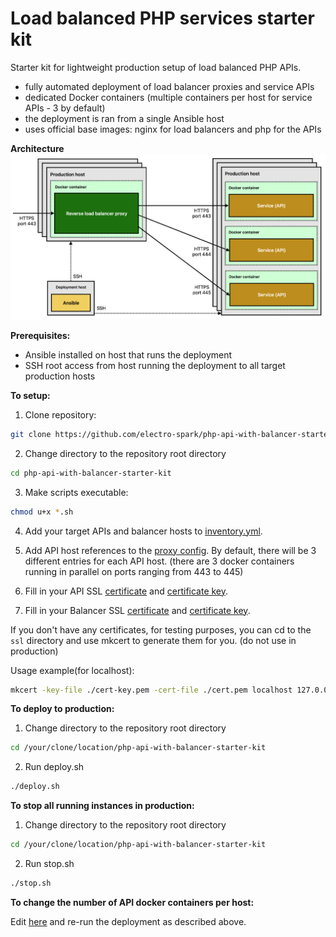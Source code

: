 # Load balanced PHP services starter kit
Starter kit for lightweight production setup of load balanced PHP APIs.
  - fully automated deployment of load balancer proxies and service APIs
  - dedicated Docker containers (multiple containers per host for service APIs - 3 by default)
  - the deployment is ran from a single Ansible host
  - uses official base images: nginx for load balancers and php for the APIs

__Architecture__
![Architecture](/architecture.png)

__Prerequisites:__
 - Ansible installed on host that runs the deployment
 - SSH root access from host running the deployment to all target production hosts

__To setup:__
1. Clone repository:
```bash
git clone https://github.com/electro-spark/php-api-with-balancer-starter-kit.git
```

2. Change directory to the repository root directory
```bash
cd php-api-with-balancer-starter-kit
```

3. Make scripts executable:
```bash
chmod u+x *.sh
```
   
4. Add your target APIs and balancer hosts to [inventory.yml](https://github.com/electro-spark/php-api-with-balancer-starter-kit/blob/main/inventories/inventory.yml).
   
5. Add API host references to the [proxy config](https://github.com/electro-spark/php-api-with-balancer-starter-kit/blob/4b29c3cc1cbb84477bb46fdc343871b45293527b/balancer/default.conf#L4).
   By default, there will be 3 different entries for each API host. (there are 3 docker containers running in parallel on ports ranging from 443 to 445)
   
6. Fill in your API SSL [certificate](https://github.com/electro-spark/php-api-with-balancer-starter-kit/blob/main/api/ssl/cert.pem) and [certificate key](https://github.com/electro-spark/php-api-with-balancer-starter-kit/blob/main/api/ssl/cert-key.pem).
   
7. Fill in your Balancer SSL [certificate](https://github.com/electro-spark/php-api-with-balancer-starter-kit/blob/main/balancer/ssl/cert.pem) and [certificate key](https://github.com/electro-spark/php-api-with-balancer-starter-kit/blob/main/balancer/ssl/cert-key.pem).

If you don't have any certificates, for testing purposes, you can cd to the `ssl` directory and use mkcert to generate them for you. (do not use in production)

Usage example(for localhost):
```bash
mkcert -key-file ./cert-key.pem -cert-file ./cert.pem localhost 127.0.0.1 ::1
```

__To deploy to production:__
1. Change directory to the repository root directory
```bash
cd /your/clone/location/php-api-with-balancer-starter-kit
```
2. Run deploy.sh
```bash
./deploy.sh
```

__To stop all running instances in production:__
1. Change directory to the repository root directory
```bash
cd /your/clone/location/php-api-with-balancer-starter-kit
```
2. Run stop.sh
```bash
./stop.sh
```

__To change the number of API docker containers per host:__

Edit [here](https://github.com/electro-spark/php-api-with-balancer-starter-kit/blob/83e141e7d65cc0cac8d450dd9b212b786051133b/playbooks/deploy.yml#L42) and re-run the deployment as described above. 



